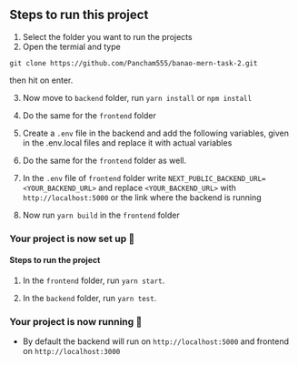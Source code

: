 ## Steps to run this project

1. Select the folder you want to run the projects
2. Open the termial and type

```
git clone https://github.com/Pancham555/banao-mern-task-2.git
```

then hit on enter.

3. Now move to `backend` folder, run `yarn install` or `npm install`

4. Do the same for the `frontend` folder

5. Create a `.env` file in the backend and add the following variables, given in the .env.local files and replace it with actual variables

6. Do the same for the `frontend` folder as well.

7. In the `.env` file of `frontend` folder write `NEXT_PUBLIC_BACKEND_URL=<YOUR_BACKEND_URL>` and replace `<YOUR_BACKEND_URL>` with `http://localhost:5000` or the link where the backend is running

8. Now run `yarn build` in the `frontend` folder

### Your project is now set up 🎉

#### Steps to run the project

1. In the `frontend` folder, run `yarn start`.

2. In the `backend` folder, run `yarn test`.

### Your project is now running 🎉

- By default the backend will run on `http://localhost:5000` and frontend on `http://localhost:3000`
